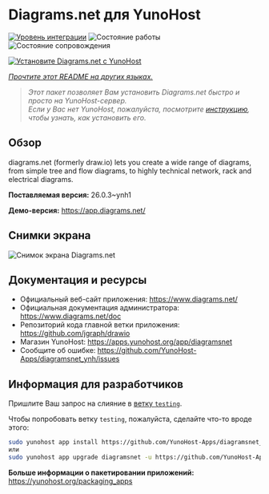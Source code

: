 <!--
Важно: этот README был автоматически сгенерирован <https://github.com/YunoHost/apps/tree/master/tools/readme_generator>
Он НЕ ДОЛЖЕН редактироваться вручную.
-->

# Diagrams.net для YunoHost

[![Уровень интеграции](https://apps.yunohost.org/badge/integration/diagramsnet)](https://ci-apps.yunohost.org/ci/apps/diagramsnet/)
![Состояние работы](https://apps.yunohost.org/badge/state/diagramsnet)
![Состояние сопровождения](https://apps.yunohost.org/badge/maintained/diagramsnet)

[![Установите Diagrams.net с YunoHost](https://install-app.yunohost.org/install-with-yunohost.svg)](https://install-app.yunohost.org/?app=diagramsnet)

*[Прочтите этот README на других языках.](./ALL_README.md)*

> *Этот пакет позволяет Вам установить Diagrams.net быстро и просто на YunoHost-сервер.*  
> *Если у Вас нет YunoHost, пожалуйста, посмотрите [инструкцию](https://yunohost.org/install), чтобы узнать, как установить его.*

## Обзор

diagrams.net (formerly draw.io) lets you create a wide range of diagrams, from simple tree and flow diagrams, to highly technical network, rack and electrical diagrams.


**Поставляемая версия:** 26.0.3~ynh1

**Демо-версия:** <https://app.diagrams.net/>

## Снимки экрана

![Снимок экрана Diagrams.net](./doc/screenshots/screenshot.png)

## Документация и ресурсы

- Официальный веб-сайт приложения: <https://www.diagrams.net/>
- Официальная документация администратора: <https://www.diagrams.net/doc>
- Репозиторий кода главной ветки приложения: <https://github.com/jgraph/drawio>
- Магазин YunoHost: <https://apps.yunohost.org/app/diagramsnet>
- Сообщите об ошибке: <https://github.com/YunoHost-Apps/diagramsnet_ynh/issues>

## Информация для разработчиков

Пришлите Ваш запрос на слияние в [ветку `testing`](https://github.com/YunoHost-Apps/diagramsnet_ynh/tree/testing).

Чтобы попробовать ветку `testing`, пожалуйста, сделайте что-то вроде этого:

```bash
sudo yunohost app install https://github.com/YunoHost-Apps/diagramsnet_ynh/tree/testing --debug
или
sudo yunohost app upgrade diagramsnet -u https://github.com/YunoHost-Apps/diagramsnet_ynh/tree/testing --debug
```

**Больше информации о пакетировании приложений:** <https://yunohost.org/packaging_apps>
